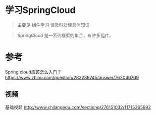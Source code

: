 # 学习SpringCloud
> 主要是 组件学习 请及时处理具体知识


>SpringCloud 是一系列框架的集合，有许多组件。

# 参考

Spring cloud应该怎么入门？
https://www.zhihu.com/question/283286745/answer/763040709

## 视频
基础视频 
http://www.chilangedu.com/sectionq/276151032/11715365992